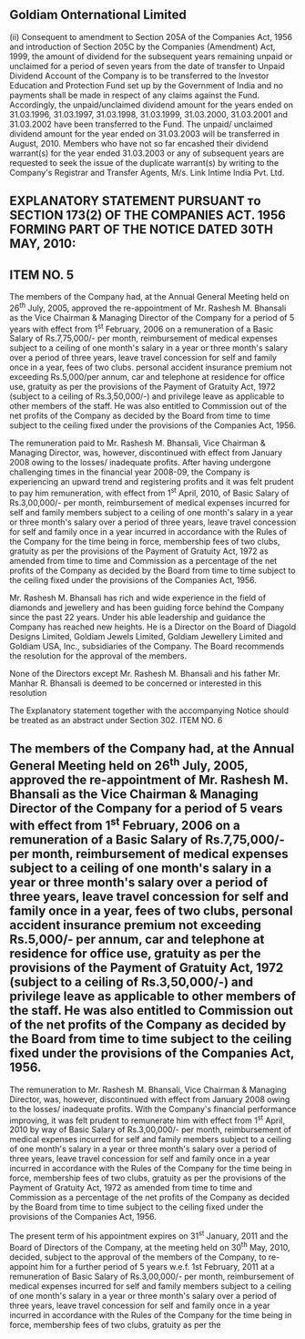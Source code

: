 ## Goldiam Onternational Limited

(ii) Consequent to amendment to Section 205A of the Companies Act, 1956 and introduction of Section 205C by the Companies (Amendment) Act, 1999, the amount of dividend for the subsequent years remaining unpaid or unclaimed for a period of seven years from the date of transfer to Unpaid Dividend Account of the Company is to be transferred to the Investor Education and Protection Fund set up by the Government of India and no payments shall be made in respect of any claims against the Fund. Accordingly, the unpaid/unclaimed dividend amount for the years ended on 31.03.1996, 31.03.1997, 31.03.1998, 31.03.1999, 31.03.2000, 31.03.2001 and 31.03.2002 have been transferred to the Fund. The unpaid/ unclaimed dividend amount for the year ended on 31.03.2003 will be transferred in August, 2010. Members who have not so far encashed their dividend warrant(s) for the year ended 31.03.2003 or any of subsequent years are requested to seek the issue of the duplicate warrant(s) by writing to the Company's Registrar and Transfer Agents, M/s. Link Intime India Pvt. Ltd.

## EXPLANATORY STATEMENT PURSUANT тο SECTION 173(2) OF THE COMPANIES ACT. 1956 FORMING PART OF THE NOTICE DATED 30TH MAY, 2010:

## ITEM NO. 5

The members of the Company had, at the Annual General Meeting held on 26<sup>th</sup> July, 2005, approved the re-appointment of Mr. Rashesh M. Bhansali as the Vice Chairman & Managing Director of the Company for a period of 5 years with effect from 1<sup>st</sup> February, 2006 on a remuneration of a Basic Salary of Rs.7,75,000/- per month, reimbursement of medical expenses subject to a ceiling of one month's salary in a year or three month's salary over a period of three years, leave travel concession for self and family once in a year, fees of two clubs. personal accident insurance premium not exceeding Rs.5,000/per annum, car and telephone at residence for office use, gratuity as per the provisions of the Payment of Gratuity Act, 1972 (subject to a ceiling of Rs.3,50,000/-) and privilege leave as applicable to other members of the staff. He was also entitled to Commission out of the net profits of the Company as decided by the Board from time to time subject to the ceiling fixed under the provisions of the Companies Act, 1956.

The remuneration paid to Mr. Rashesh M. Bhansali, Vice Chairman & Managing Director, was, however, discontinued with effect from January 2008 owing to the losses/ inadequate profits. After having undergone challenging times in the financial year 2008-09, the Company is experiencing an upward trend and registering profits and it was felt prudent to pay him remuneration, with effect from 1<sup>st</sup> April, 2010, of Basic Salary of Rs.3,00,000/- per month, reimbursement of medical expenses incurred for self and family members subject to a ceiling of one month's salary in a year or three month's salary over a period of three years, leave travel concession for self and family once in a year incurred in accordance with the Rules of the Company for the time being in force, membership fees of two clubs, gratuity as per the provisions of the Payment of Gratuity Act, 1972 as amended from time to time and Commission as a percentage of the net profits of the Company as decided by the Board from time to time subject to the ceiling fixed under the provisions of the Companies Act, 1956.

Mr. Rashesh M. Bhansali has rich and wide experience in the field of diamonds and jewellery and has been guiding force behind the Company since the past 22 years. Under his able leadership and guidance the Company has reached new heights. He is a Director on the Board of Diagold Designs Limited, Goldiam Jewels Limited, Goldiam Jewellery Limited and Goldiam USA, Inc., subsidiaries of the Company. The Board recommends the resolution for the approval of the members.

None of the Directors except Mr. Rashesh M. Bhansali and his father Mr. Manhar R. Bhansali is deemed to be concerned or interested in this resolution

The Explanatory statement together with the accompanying Notice should be treated as an abstract under Section 302. ITEM NO. 6

## The members of the Company had, at the Annual General Meeting held on 26<sup>th</sup> July, 2005, approved the re-appointment of Mr. Rashesh M. Bhansali as the Vice Chairman & Managing Director of the Company for a period of 5 vears with effect from $1^{\text{st}}$ February, 2006 on a remuneration of a Basic Salary of Rs.7,75,000/- per month, reimbursement of medical expenses subject to a ceiling of one month's salary in a year or three month's salary over a period of three years, leave travel concession for self and family once in a year, fees of two clubs, personal accident insurance premium not exceeding Rs.5,000/- per annum, car and telephone at residence for office use, gratuity as per the provisions of the Payment of Gratuity Act, 1972 (subject to a ceiling of Rs.3,50,000/-) and privilege leave as applicable to other members of the staff. He was also entitled to Commission out of the net profits of the Company as decided by the Board from time to time subject to the ceiling fixed under the provisions of the Companies Act, 1956.

The remuneration to Mr. Rashesh M. Bhansali, Vice Chairman & Managing Director, was, however, discontinued with effect from January 2008 owing to the losses/ inadequate profits. With the Company's financial performance improving, it was felt prudent to remunerate him with effect from 1<sup>st</sup> April, 2010 by way of Basic Salary of Rs.3,00,000/- per month, reimbursement of medical expenses incurred for self and family members subject to a ceiling of one month's salary in a year or three month's salary over a period of three years, leave travel concession for self and family once in a year incurred in accordance with the Rules of the Company for the time being in force, membership fees of two clubs, gratuity as per the provisions of the Payment of Gratuity Act, 1972 as amended from time to time and Commission as a percentage of the net profits of the Company as decided by the Board from time to time subject to the ceiling fixed under the provisions of the Companies Act, 1956.

The present term of his appointment expires on 31<sup>st</sup> January, 2011 and the Board of Directors of the Company, at the meeting held on 30<sup>th</sup> May, 2010, decided, subject to the approval of the members of the Company, to re-appoint him for a further period of 5 years w.e.f. 1st February, 2011 at a remuneration of Basic Salary of Rs.3,00,000/- per month, reimbursement of medical expenses incurred for self and family members subject to a ceiling of one month's salary in a year or three month's salary over a period of three years, leave travel concession for self and family once in a year incurred in accordance with the Rules of the Company for the time being in force, membership fees of two clubs, gratuity as per the